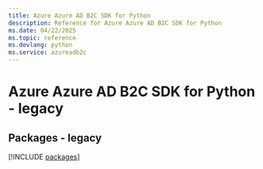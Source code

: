 ```yaml
---
title: Azure Azure AD B2C SDK for Python
description: Reference for Azure Azure AD B2C SDK for Python
ms.date: 04/22/2025
ms.topic: reference
ms.devlang: python
ms.service: azureadb2c
---
```

# Azure Azure AD B2C SDK for Python - legacy
## Packages - legacy
[!INCLUDE [packages](azure-ad-b2c-index.md)]